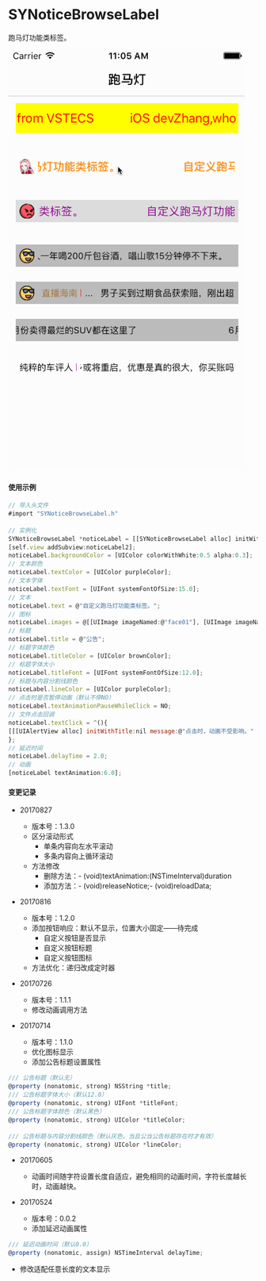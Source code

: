 # SYNoticeBrowseLabel
跑马灯功能类标签。

![SYNoticeBrowseLabel.gif](./SYNoticeBrowseLabel.gif)

#### 使用示例
~~~ javascript
// 导入头文件
#import "SYNoticeBrowseLabel.h"

// 实例化
SYNoticeBrowseLabel *noticeLabel = [[SYNoticeBrowseLabel alloc] initWithFrame:CGRectMake(10.0, 10.0, (self.view.frame.size.width - 10.0 * 2), 30.0)];
[self.view addSubview:noticeLabel2];
noticeLabel.backgroundColor = [UIColor colorWithWhite:0.5 alpha:0.3];
// 文本颜色
noticeLabel.textColor = [UIColor purpleColor];
// 文本字体
noticeLabel.textFont = [UIFont systemFontOfSize:15.0];
// 文本
noticeLabel.text = @"自定义跑马灯功能类标签。";
// 图标
noticeLabel.images = @[[UIImage imageNamed:@"face01"], [UIImage imageNamed:@"face02"], [UIImage imageNamed:@"face03"], [UIImage imageNamed:@"face04"], [UIImage imageNamed:@"face05"], [UIImage imageNamed:@"face06"]];
// 标题
noticeLabel.title = @"公告";
// 标题字体颜色
noticeLabel.titleColor = [UIColor brownColor];
// 标题字体大小
noticeLabel.titleFont = [UIFont systemFontOfSize:12.0];
// 标题与内容分割线颜色
noticeLabel.lineColor = [UIColor purpleColor];
// 点击时是否暂停动画（默认不停NO）
noticeLabel.textAnimationPauseWhileClick = NO;
// 文件点击回调
noticeLabel.textClick = ^(){
[[[UIAlertView alloc] initWithTitle:nil message:@"点击时，动画不受影响。" delegate:nil cancelButtonTitle:@"知道了" otherButtonTitles:nil, nil] show];
};
// 延迟时间
noticeLabel.delayTime = 2.0;
// 动画
[noticeLabel textAnimation:6.0];
~~~


#### 变更记录
* 20170827
  * 版本号：1.3.0
  * 区分滚动形式
    * 单条内容向左水平滚动
    * 多条内容向上循环滚动
  * 方法修改
    * 删除方法：- (void)textAnimation:(NSTimeInterval)duration
    * 添加方法：- (void)releaseNotice;- (void)reloadData;


* 20170816
  * 版本号：1.2.0
  * 添加按钮响应：默认不显示，位置大小固定——待完成
    * 自定义按钮是否显示
    * 自定义按钮标题
    * 自定义按钮图标
  * 方法优化：递归改成定时器


* 20170726
  * 版本号：1.1.1
  * 修改动画调用方法

* 20170714 
  * 版本号：1.1.0
  * 优化图标显示
  * 添加公告标题设置属性
~~~ javascript
/// 公告标题（默认无）
@property (nonatomic, strong) NSString *title;
/// 公告标题字体大小（默认12.0）
@property (nonatomic, strong) UIFont *titleFont;
/// 公告标题字体颜色（默认黑色）
@property (nonatomic, strong) UIColor *titleColor;

/// 公告标题与内容分割线颜色（默认灰色，当且公当公告标题存在时才有效）
@property (nonatomic, strong) UIColor *lineColor;
~~~


* 20170605 
  * 动画时间随字符设置长度自适应，避免相同的动画时间，字符长度越长时，动画越快。

* 20170524 
  * 版本号：0.0.2
  * 添加延迟动画属性
~~~ javascript
/// 延迟动画时间（默认0.0）
@property (nonatomic, assign) NSTimeInterval delayTime;
~~~
  * 修改适配任意长度的文本显示

